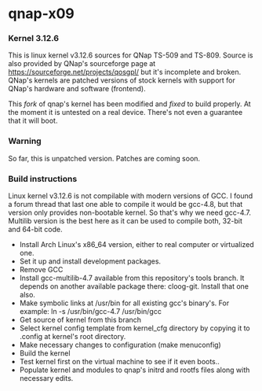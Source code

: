 # qnap-x09

### Kernel 3.12.6

This is linux kernel v3.12.6 sources for QNap TS-509 and TS-809.
Source is also provided by QNap's sourceforge page at https://sourceforge.net/projects/qosgpl/ but it's incomplete and broken.
QNap's kernels are patched versions of stock kernels with support for QNap's hardware and software (frontend).

This *fork* of qnap's kernel has been modified and *fixed* to build properly.
At the moment it is untested on a real device. There's not even a guarantee that it will boot.

### Warning
So far, this is unpatched version. Patches are coming soon.

### Build instructions

Linux kernel v3.12.6 is not compilable with modern versions of GCC. I found a forum thread that last one able to compile it would be gcc-4.8, but that version only provides non-bootable kernel. So that's why we need gcc-4.7. Multilib version is the best here as it can be used to compile both, 32-bit and 64-bit code.

 - Install Arch Linux's x86_64 version, either to real computer or virtualized one.
 - Set it up and install development packages.
 - Remove GCC
 - Install gcc-multilib-4.7 available from this repository's tools branch. It depends on another available package there: cloog-git. Install that one also.
 - Make symbolic links at /usr/bin for all existing gcc's binary's. For example: ln -s /usr/bin/gcc-4.7 /usr/bin/gcc
 - Get source of kernel from this branch
 - Select kernel config template from kernel_cfg directory by copying it to .config at kernel's root directory.
 - Make necessary changes to configuration (make menuconfig)
 - Build the kernel
 - Test kernel first on the virtual machine to see if it even boots..
 - Populate kernel and modules to qnap's initrd and rootfs files along with necessary edits.
